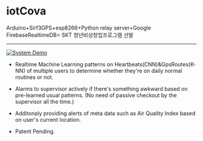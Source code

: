 # iotCova
Arduino+Sirf3GPS+esp8266+Python relay server+Google FirebaseRealtimeDB= SKT 청년비상창업프로그램 선발

* * *
[![System Demo](http://i3.ytimg.com/vi/QA-YlBUXh8Y/hqdefault.jpg)](https://youtu.be/QA-YlBUXh8Y)

* Realtime Machine Learning patterns on Heartbeats(CNN)&GpsRoutes(K-NN) of multiple users to determine whether they're on daily normal routines or not.

* Alarms to supervisor actively if there's something awkward based on pre-learned usual patterns. (No need of passive checkout by the supervisor all the time.)

* Additonaly providing alerts of meta data such as Air Quality Index based on user's current location.

* Patent Pending.
